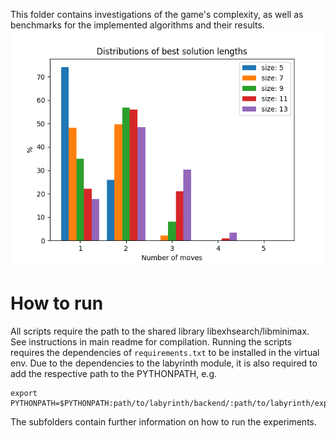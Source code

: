 This folder contains investigations of the game's complexity, as well as benchmarks for the implemented algorithms and their results.
![Required search depths by maze size](exhsearch/results/depths.png)
# How to run
All scripts require the path to the shared library libexhsearch/libminimax. See instructions in main readme for compilation.
Running the scripts requires the dependencies of `requirements.txt` to be installed in the virtual env.
Due to the dependencies to the labyrinth module, it is also required to add the respective path to the PYTHONPATH, e.g.

    export PYTHONPATH=$PYTHONPATH:path/to/labyrinth/backend/:path/to/labyrinth/experiments/

The subfolders contain further information on how to run the experiments.